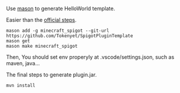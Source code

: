 Use [mason](https://pub.dev/packages/mason_cli) to generate HelloWorld template.

Easier than the [official steps](https://www.spigotmc.org/wiki/creating-a-blank-spigot-plugin-in-vs-code/).

```
mason add -g minecraft_spigot --git-url https://github.com/Tokenyet/SpigotPluginTemplate
mason get
mason make minecraft_spigot
```

Then, You should set env properyly at .vscode/settings.json, such as maven, java...

The final steps to generate plugin.jar.

```
mvn install
```

